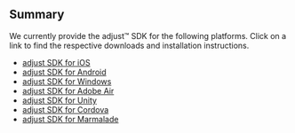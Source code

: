 ## Summary

We currently provide the adjust™ SDK for the following platforms. Click on a link to find the respective downloads and installation instructions.

* [adjust SDK for iOS][ios]
* [adjust SDK for Android][android]
* [adjust SDK for Windows][windows]
* [adjust SDK for Adobe Air][air]
* [adjust SDK for Unity][unity]
* [adjust SDK for Cordova][cordova]
* [adjust SDK for Marmalade][marmalade]

[ios]: https://github.com/adjust/ios_sdk
[android]: https://github.com/adjust/android_sdk
[windows]: https://github.com/adjust/windows_sdk
[unity]: https://github.com/adjust/unity_sdk
[air]: https://github.com/adjust/adobe_air_sdk
[cordova]: https://github.com/adjust/cordova_sdk
[marmalade]: https://github.com/adjust/marmalade_sdk
